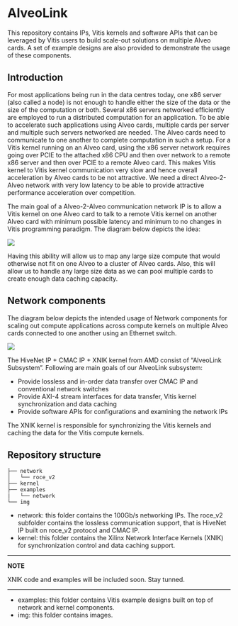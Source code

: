 <!---
/*
 * Copyright 2019-2022 Xilinx, Inc.
 *
 * Licensed under the Apache License, Version 2.0 (the "License");
 * you may not use this file except in compliance with the License.
 * You may obtain a copy of the License at
 *
 *     http://www.apache.org/licenses/LICENSE-2.0
 *
 * Unless required by applicable law or agreed to in writing, software
 * distributed under the License is distributed on an "AS IS" BASIS,
 * WITHOUT WARRANTIES OR CONDITIONS OF ANY KIND, either express or implied.
 * See the License for the specific language governing permissions and
 * limitations under the License.
*/
--->
# AlveoLink

This repository contains IPs, Vitis kernels and software APIs that can be leveraged by Vitis users to build scale-out solutions on multiple Alveo cards. A set of example designs are also provided to demonstrate the usage of these components.

## Introduction

For most applications being run in the data centres today, one x86 server (also called a node) is not enough to handle either the size of the data or the size of the computation or both. Several x86 servers networked efficiently are employed to run a distributed computation for an application. To be able to accelerate such applications using Alveo cards, multiple cards per server and multiple such servers networked are needed. The Alveo cards need to communicate to one another to complete computation in such a setup. For a Vitis kernel running on an Alveo card, using the x86 server network requires going over PCIE to the attached x86 CPU and then over network to a remote x86 server and then over PCIE to a remote Alveo card. This makes Vitis kernel to Vitis kernel communication very slow and hence overall acceleration by Alveo cards to be not attractive. We need a direct Alveo-2-Alveo network with very low latency to be able to provide attractive performance acceleration over competition.


The main goal of a Alveo-2-Alveo communication network IP is to allow a Vitis kernel on one Alveo card to talk to a remote Vitis kernel on another Alveo card with minimum possible latency and minimum to no changes in Vitis programming paradigm. The diagram below depicts the idea:

![](./img/alveo_scale_out_system.png)

Having this ability will allow us to map any large size compute that would otherwise not fit on one Alveo to a cluster of Alveo cards. Also, this will allow us to handle any large size data as we can pool multiple cards to create enough data caching capacity.

## Network components

The diagram below depicts the intended usage of Network components for scaling out compute applications across compute kernels on multiple Alveo cards connected to one another using an Ethernet switch. 

![](./img/alveolink_system.png)

The HiveNet IP + CMAC IP + XNIK kernel from AMD consist of “AlveoLink Subsystem”.  Following are main goals of our AlveoLink subsystem:

* Provide lossless and in-order data transfer over CMAC IP and conventional network switches
* Provide AXI-4 stream interfaces for data transfer, Vitis kernel synchronization and data caching
* Provide software APIs for configurations and examining the network IPs

The XNIK kernel is responsible for synchronizing the Vitis kernels and caching the data for the Vitis compute kernels.

## Repository structure

~~~
├── network
│   └── roce_v2
├── kernel
├── examples
|   └── network 
└── img
~~~

* network: this folder contains the 100Gb/s networking IPs. The roce_v2 subfolder contains the lossless communication support, that is HiveNet IP built on roce_v2 protocol and CMAC IP.
* kernel: this folder contains the Xilinx Network Interface Kernels (XNIK) for synchronization control and data caching support. 
---
**NOTE**

XNIK code and examples will be included soon. Stay tunned.

---
* examples: this folder contains Vitis example designs built on top of network and kernel components.
* img: this folder contains images.

